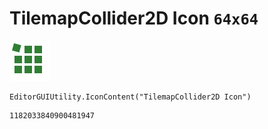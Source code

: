 # TilemapCollider2D Icon `64x64`
<img src="/img/TilemapCollider2D%20Icon.png" width=64 height=64>

``` CSharp
EditorGUIUtility.IconContent("TilemapCollider2D Icon")
```
```
1182033840900481947
```
